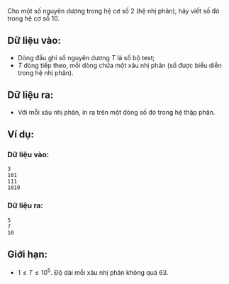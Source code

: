 Cho một số nguyên dương trong hệ cơ số $2$ (hệ nhị phân), hãy viết số đó trong hệ cơ số $10$.

## Dữ liệu vào:
- Dòng đầu ghi số nguyên dương $T$ là số bộ test;
- $T$ dòng tiếp theo, mỗi dòng chứa một xâu nhị phân (số được biểu diễn trong hệ nhị phân).

## Dữ liệu ra:
- Với mỗi xâu nhị phân, in ra trên một dòng số đó trong hệ thập phân.

## Ví dụ:
### Dữ liệu vào:
```
3
101
111
1010
```

### Dữ liệu ra:
```
5
7
10
```

## Giới hạn:
- $1 ≤ T ≤ 10^5$. Độ dài mỗi xâu nhị phân không quá $63$.
